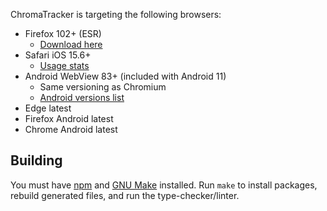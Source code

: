 

ChromaTracker is targeting the following browsers:

- Firefox 102+ (ESR)
    - [Download here](https://portableapps.com/apps/internet/firefox_portable/legacy)
- Safari iOS 15.6+
  - [Usage stats](https://iosref.com/ios-usage)
- Android WebView 83+ (included with Android 11)
    - Same versioning as Chromium
    - [Android versions list](https://docs.signageos.io/hc/en-us/articles/4405381554578-Browser-WebKit-and-Chromium-versions-by-each-Platform#h_01HABYXXZMDMS644M0BXH43GYD)
- Edge latest
- Firefox Android latest
- Chrome Android latest

## Building

You must have [npm](https://www.npmjs.com/) and [GNU Make](https://www.gnu.org/software/make/) installed. Run `make` to install packages, rebuild generated files, and run the type-checker/linter.
